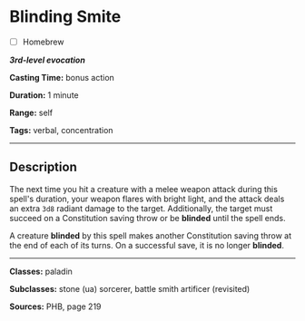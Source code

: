 # Blinding Smite

- [ ] Homebrew

***3rd-level evocation***

**Casting Time:** bonus action

**Duration:** 1 minute

**Range:** self

**Tags:** verbal, concentration

---

## Description
The next time you hit a creature with a melee weapon attack during this spell's duration, your weapon flares with bright light, and the attack deals an extra `3d8` radiant damage to the target.
Additionally, the target must succeed on a Constitution saving throw or be **blinded** until the spell ends.

A creature **blinded** by this spell makes another Constitution saving throw at the end of each of its turns.
On a successful save, it is no longer **blinded**.

---

**Classes:** paladin

**Subclasses:** stone (ua) sorcerer, battle smith artificer (revisited)

**Sources:** PHB, page 219

